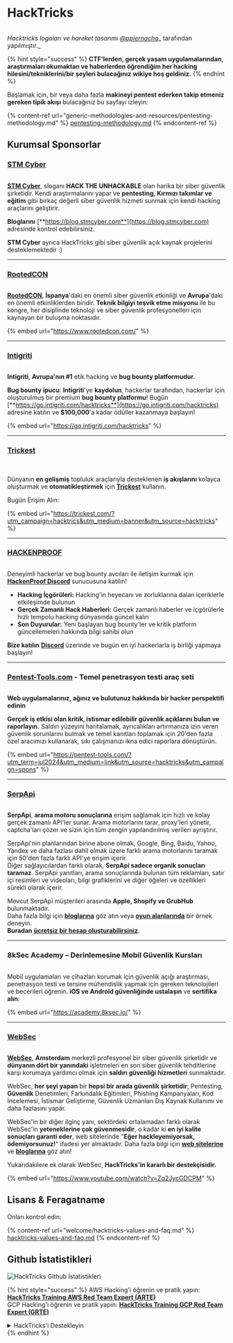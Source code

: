 # HackTricks

<figure><img src=".gitbook/assets/hacktricks.gif" alt=""><figcaption></figcaption></figure>

_Hacktricks logoları ve hareket tasarımı_ [_@ppiernacho_](https://www.instagram.com/ppieranacho/)_ tarafından yapılmıştır._

{% hint style="success" %}
**CTF'lerden, gerçek yaşam uygulamalarından, araştırmaları okumaktan ve haberlerden öğrendiğim her hacking hilesini/tekniklerini/bir şeyleri bulacağınız wikiye hoş geldiniz.**
{% endhint %}

Başlamak için, bir veya daha fazla **makineyi pentest ederken** **takip etmeniz gereken tipik akışı** bulacağınız bu sayfayı izleyin:

{% content-ref url="generic-methodologies-and-resources/pentesting-methodology.md" %}
[pentesting-methodology.md](generic-methodologies-and-resources/pentesting-methodology.md)
{% endcontent-ref %}

## Kurumsal Sponsorlar

### [STM Cyber](https://www.stmcyber.com)

<figure><img src=".gitbook/assets/stm (1).png" alt=""><figcaption></figcaption></figure>

[**STM Cyber**](https://www.stmcyber.com), sloganı **HACK THE UNHACKABLE** olan harika bir siber güvenlik şirketidir. Kendi araştırmalarını yapar ve **pentesting, Kırmızı takımlar ve eğitim** gibi birkaç değerli siber güvenlik hizmeti sunmak için kendi hacking araçlarını geliştirir.

**Bloglarını** [**https://blog.stmcyber.com**](https://blog.stmcyber.com) adresinde kontrol edebilirsiniz.

**STM Cyber** ayrıca HackTricks gibi siber güvenlik açık kaynak projelerini desteklemektedir :)

***

### [RootedCON](https://www.rootedcon.com/)

<figure><img src=".gitbook/assets/image (45).png" alt=""><figcaption></figcaption></figure>

[**RootedCON**](https://www.rootedcon.com), **İspanya**'daki en önemli siber güvenlik etkinliği ve **Avrupa**'daki en önemli etkinliklerden biridir. **Teknik bilgiyi teşvik etme misyonu** ile bu kongre, her disiplinde teknoloji ve siber güvenlik profesyonelleri için kaynayan bir buluşma noktasıdır.

{% embed url="https://www.rootedcon.com/" %}

***

### [Intigriti](https://www.intigriti.com)

<figure><img src=".gitbook/assets/image (47).png" alt=""><figcaption></figcaption></figure>

**Intigriti**, **Avrupa'nın #1** etik hacking ve **bug bounty platformudur.**

**Bug bounty ipucu**: **Intigriti**'ye **kaydolun**, hackerlar tarafından, hackerlar için oluşturulmuş bir premium **bug bounty platformu**! Bugün [**https://go.intigriti.com/hacktricks**](https://go.intigriti.com/hacktricks) adresine katılın ve **$100,000**'a kadar ödüller kazanmaya başlayın!

{% embed url="https://go.intigriti.com/hacktricks" %}

***

### [Trickest](https://trickest.com/?utm_campaign=hacktrics\&utm_medium=banner\&utm_source=hacktricks)

<figure><img src=".gitbook/assets/image (48).png" alt=""><figcaption></figcaption></figure>

\
Dünyanın **en gelişmiş** topluluk araçlarıyla desteklenen **iş akışlarını** kolayca oluşturmak ve **otomatikleştirmek** için [**Trickest**](https://trickest.com/?utm_campaign=hacktrics\&utm_medium=banner\&utm_source=hacktricks) kullanın.

Bugün Erişim Alın:

{% embed url="https://trickest.com/?utm_campaign=hacktrics&utm_medium=banner&utm_source=hacktricks" %}

***

### [HACKENPROOF](https://bit.ly/3xrrDrL)

<figure><img src=".gitbook/assets/image (3).png" alt=""><figcaption></figcaption></figure>

Deneyimli hackerlar ve bug bounty avcıları ile iletişim kurmak için [**HackenProof Discord**](https://discord.com/invite/N3FrSbmwdy) sunucusuna katılın!

* **Hacking İçgörüleri:** Hacking'in heyecanı ve zorluklarına dalan içeriklerle etkileşimde bulunun
* **Gerçek Zamanlı Hack Haberleri:** Gerçek zamanlı haberler ve içgörülerle hızlı tempolu hacking dünyasında güncel kalın
* **Son Duyurular:** Yeni başlayan bug bounty'ler ve kritik platform güncellemeleri hakkında bilgi sahibi olun

**Bize katılın** [**Discord**](https://discord.com/invite/N3FrSbmwdy) üzerinde ve bugün en iyi hackerlarla iş birliği yapmaya başlayın!

***

### [Pentest-Tools.com](https://pentest-tools.com/?utm_term=jul2024\&utm_medium=link\&utm_source=hacktricks\&utm_campaign=spons) - Temel penetrasyon testi araç seti

<figure><img src=".gitbook/assets/pentest-tools.svg" alt=""><figcaption></figcaption></figure>

**Web uygulamalarınız, ağınız ve bulutunuz hakkında bir hacker perspektifi edinin**

**Gerçek iş etkisi olan kritik, istismar edilebilir güvenlik açıklarını bulun ve raporlayın.** Saldırı yüzeyini haritalamak, ayrıcalıkları artırmanıza izin veren güvenlik sorunlarını bulmak ve temel kanıtları toplamak için 20'den fazla özel aracımızı kullanarak, sıkı çalışmanızı ikna edici raporlara dönüştürün.

{% embed url="https://pentest-tools.com/?utm_term=jul2024&utm_medium=link&utm_source=hacktricks&utm_campaign=spons" %}

***

### [SerpApi](https://serpapi.com/)

<figure><img src=".gitbook/assets/image (1254).png" alt=""><figcaption></figcaption></figure>

**SerpApi**, **arama motoru sonuçlarına** erişim sağlamak için hızlı ve kolay gerçek zamanlı API'ler sunar. Arama motorlarını tarar, proxy'leri yönetir, captcha'ları çözer ve sizin için tüm zengin yapılandırılmış verileri ayrıştırır.

SerpApi'nin planlarından birine abone olmak, Google, Bing, Baidu, Yahoo, Yandex ve daha fazlası dahil olmak üzere farklı arama motorlarını taramak için 50'den fazla farklı API'ye erişim içerir.\
Diğer sağlayıcılardan farklı olarak, **SerpApi sadece organik sonuçları taramaz**. SerpApi yanıtları, arama sonuçlarında bulunan tüm reklamları, satır içi resimleri ve videoları, bilgi grafiklerini ve diğer öğeleri ve özellikleri sürekli olarak içerir.

Mevcut SerpApi müşterileri arasında **Apple, Shopify ve GrubHub** bulunmaktadır.\
Daha fazla bilgi için [**bloglarına**](https://serpapi.com/blog/) göz atın veya [**oyun alanlarında**](https://serpapi.com/playground) bir örnek deneyin.\
**Buradan** [**ücretsiz bir hesap oluşturabilirsiniz**](https://serpapi.com/users/sign_up)**.**

***

### 8kSec Academy – Derinlemesine Mobil Güvenlik Kursları

<figure><img src=".gitbook/assets/image (2).png" alt=""><figcaption></figcaption></figure>

Mobil uygulamaları ve cihazları korumak için güvenlik açığı araştırması, penetrasyon testi ve tersine mühendislik yapmak için gereken teknolojileri ve becerileri öğrenin. **iOS ve Android güvenliğinde ustalaşın** ve **sertifika alın**:

{% embed url="https://academy.8ksec.io/" %}

***

### [WebSec](https://websec.nl/)

<figure><img src=".gitbook/assets/websec (1).svg" alt=""><figcaption></figcaption></figure>

[**WebSec**](https://websec.nl), **Amsterdam** merkezli profesyonel bir siber güvenlik şirketidir ve **dünyanın dört bir yanındaki** işletmeleri en son siber güvenlik tehditlerine karşı korumaya yardımcı olmak için **saldırı güvenliği hizmetleri** sunmaktadır.

WebSec, **her şeyi yapan** bir **hepsi bir arada güvenlik şirketidir**; Pentesting, **Güvenlik** Denetimleri, Farkındalık Eğitimleri, Phishing Kampanyaları, Kod İncelemesi, İstismar Geliştirme, Güvenlik Uzmanları Dış Kaynak Kullanımı ve daha fazlasını yapar.

WebSec'in bir diğer ilginç yanı, sektördeki ortalamadan farklı olarak WebSec'in **yeteneklerine çok güvenmesidir**, o kadar ki **en iyi kalite sonuçları garanti eder**, web sitelerinde "**Eğer hackleyemiyorsak, ödemiyorsunuz!**" ifadesi yer almaktadır. Daha fazla bilgi için [**web sitelerine**](https://websec.nl/en/) ve [**bloglarına**](https://websec.nl/blog/) göz atın!

Yukarıdakilere ek olarak WebSec, **HackTricks'in kararlı bir destekçisidir.**

{% embed url="https://www.youtube.com/watch?v=Zq2JycGDCPM" %}

## Lisans & Feragatname

Onları kontrol edin:

{% content-ref url="welcome/hacktricks-values-and-faq.md" %}
[hacktricks-values-and-faq.md](welcome/hacktricks-values-and-faq.md)
{% endcontent-ref %}

## Github İstatistikleri

![HackTricks Github İstatistikleri](https://repobeats.axiom.co/api/embed/68f8746802bcf1c8462e889e6e9302d4384f164b.svg)

{% hint style="success" %}
AWS Hacking'i öğrenin ve pratik yapın:<img src=".gitbook/assets/arte.png" alt="" data-size="line">[**HackTricks Training AWS Red Team Expert (ARTE)**](https://training.hacktricks.xyz/courses/arte)<img src=".gitbook/assets/arte.png" alt="" data-size="line">\
GCP Hacking'i öğrenin ve pratik yapın: <img src=".gitbook/assets/grte.png" alt="" data-size="line">[**HackTricks Training GCP Red Team Expert (GRTE)**<img src=".gitbook/assets/grte.png" alt="" data-size="line">](https://training.hacktricks.xyz/courses/grte)

<details>

<summary>HackTricks'i Destekleyin</summary>

* [**abonelik planlarını**](https://github.com/sponsors/carlospolop) kontrol edin!
* **💬 [**Discord grubuna**](https://discord.gg/hRep4RUj7f) veya [**telegram grubuna**](https://t.me/peass) katılın ya da **Twitter'da** 🐦 [**@hacktricks\_live**](https://twitter.com/hacktricks_live)**'i takip edin.**
* **Hacking hilelerini paylaşmak için [**HackTricks**](https://github.com/carlospolop/hacktricks) ve [**HackTricks Cloud**](https://github.com/carlospolop/hacktricks-cloud) github reposuna PR gönderin.**

</details>
{% endhint %}
